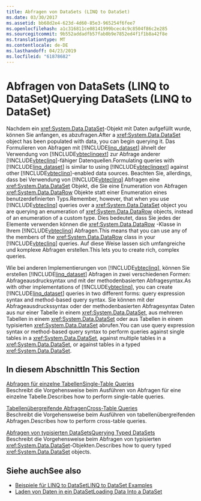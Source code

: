 ```yaml
---
title: Abfragen von DataSets (LINQ to DataSet)
ms.date: 03/30/2017
ms.assetid: bb68d2e4-623d-4d60-85e3-965254f6fee7
ms.openlocfilehash: a1c316811ce08141999bcec4c9c8504f86c2e285
ms.sourcegitcommit: 9b552addadfb57fab0b9e7852ed4f1f1b8a42f8e
ms.translationtype: MT
ms.contentlocale: de-DE
ms.lasthandoff: 04/23/2019
ms.locfileid: "61878682"
---
```

# <a name="querying-datasets-linq-to-dataset"></a><span data-ttu-id="a6a51-102">Abfragen von DataSets (LINQ to DataSet)</span><span class="sxs-lookup"><span data-stu-id="a6a51-102">Querying DataSets (LINQ to DataSet)</span></span>
<span data-ttu-id="a6a51-103">Nachdem ein <xref:System.Data.DataSet>-Objekt mit Daten aufgefüllt wurde, können Sie anfangen, es abzufragen.</span><span class="sxs-lookup"><span data-stu-id="a6a51-103">After a <xref:System.Data.DataSet> object has been populated with data, you can begin querying it.</span></span> <span data-ttu-id="a6a51-104">Das Formulieren von Abfragen mit [!INCLUDE[linq_dataset](../../../../includes/linq-dataset-md.md)] ähnelt der Verwendung von [!INCLUDE[vbteclinqext](../../../../includes/vbteclinqext-md.md)] zur Abfrage anderer [!INCLUDE[vbteclinq](../../../../includes/vbteclinq-md.md)]-fähiger Datenquellen.</span><span class="sxs-lookup"><span data-stu-id="a6a51-104">Formulating queries with [!INCLUDE[linq_dataset](../../../../includes/linq-dataset-md.md)] is similar to using [!INCLUDE[vbteclinqext](../../../../includes/vbteclinqext-md.md)] against other [!INCLUDE[vbteclinq](../../../../includes/vbteclinq-md.md)]-enabled data sources.</span></span> <span data-ttu-id="a6a51-105">Beachten Sie, allerdings, dass bei Verwendung von [!INCLUDE[vbteclinq](../../../../includes/vbteclinq-md.md)] Abfragen eine <xref:System.Data.DataSet> Objekt, die Sie eine Enumeration von Abfragen <xref:System.Data.DataRow> Objekte statt einer Enumeration eines benutzerdefinierten Typs.</span><span class="sxs-lookup"><span data-stu-id="a6a51-105">Remember, however, that when you use [!INCLUDE[vbteclinq](../../../../includes/vbteclinq-md.md)] queries over a <xref:System.Data.DataSet> object you are querying an enumeration of <xref:System.Data.DataRow> objects, instead of an enumeration of a custom type.</span></span> <span data-ttu-id="a6a51-106">Dies bedeutet, dass Sie jedes der Elemente verwenden können die <xref:System.Data.DataRow> -Klasse in Ihrem [!INCLUDE[vbteclinq](../../../../includes/vbteclinq-md.md)] Abfragen.</span><span class="sxs-lookup"><span data-stu-id="a6a51-106">This means that you can use any of the members of the <xref:System.Data.DataRow> class in your [!INCLUDE[vbteclinq](../../../../includes/vbteclinq-md.md)] queries.</span></span> <span data-ttu-id="a6a51-107">Auf diese Weise lassen sich umfangreiche und komplexe Abfragen erstellen.</span><span class="sxs-lookup"><span data-stu-id="a6a51-107">This lets you to create rich, complex queries.</span></span>  
  
 <span data-ttu-id="a6a51-108">Wie bei anderen Implementierungen von [!INCLUDE[vbteclinq](../../../../includes/vbteclinq-md.md)], können Sie erstellen [!INCLUDE[linq_dataset](../../../../includes/linq-dataset-md.md)] Abfragen in zwei verschiedenen Formen: Abfrageausdrucksyntax und mit der methodenbasierten Abfragesyntax.</span><span class="sxs-lookup"><span data-stu-id="a6a51-108">As with other implementations of [!INCLUDE[vbteclinq](../../../../includes/vbteclinq-md.md)], you can create [!INCLUDE[linq_dataset](../../../../includes/linq-dataset-md.md)] queries in two different forms: query expression syntax and method-based query syntax.</span></span> <span data-ttu-id="a6a51-109">Sie können mit der Abfrageausdruckssyntax oder der methodenbasierten Abfragesyntax Daten aus nur einer Tabelle in einem <xref:System.Data.DataSet>, aus mehreren Tabellen in einem <xref:System.Data.DataSet> oder aus Tabellen in einem typisierten <xref:System.Data.DataSet> abrufen.</span><span class="sxs-lookup"><span data-stu-id="a6a51-109">You can use query expression syntax or method-based query syntax to perform queries against single tables in a <xref:System.Data.DataSet>, against multiple tables in a <xref:System.Data.DataSet>, or against tables in a typed <xref:System.Data.DataSet>.</span></span>  
  
## <a name="in-this-section"></a><span data-ttu-id="a6a51-110">In diesem Abschnitt</span><span class="sxs-lookup"><span data-stu-id="a6a51-110">In This Section</span></span>  
 [<span data-ttu-id="a6a51-111">Abfragen für einzelne Tabellen</span><span class="sxs-lookup"><span data-stu-id="a6a51-111">Single-Table Queries</span></span>](../../../../docs/framework/data/adonet/single-table-queries-linq-to-dataset.md)  
 <span data-ttu-id="a6a51-112">Beschreibt die Vorgehensweise beim Ausführen von Abfragen für eine einzelne Tabelle.</span><span class="sxs-lookup"><span data-stu-id="a6a51-112">Describes how to perform single-table queries.</span></span>  
  
 [<span data-ttu-id="a6a51-113">Tabellenübergreifende Abfragen</span><span class="sxs-lookup"><span data-stu-id="a6a51-113">Cross-Table Queries</span></span>](../../../../docs/framework/data/adonet/cross-table-queries-linq-to-dataset.md)  
 <span data-ttu-id="a6a51-114">Beschreibt die Vorgehensweise beim Ausführen von tabellenübergreifenden Abfragen.</span><span class="sxs-lookup"><span data-stu-id="a6a51-114">Describes how to perform cross-table queries.</span></span>  
  
 [<span data-ttu-id="a6a51-115">Abfragen von typisierten DataSets</span><span class="sxs-lookup"><span data-stu-id="a6a51-115">Querying Typed DataSets</span></span>](../../../../docs/framework/data/adonet/querying-typed-datasets.md)  
 <span data-ttu-id="a6a51-116">Beschreibt die Vorgehensweise beim Abfragen von typisierten <xref:System.Data.DataSet>-Objekten.</span><span class="sxs-lookup"><span data-stu-id="a6a51-116">Describes how to query typed <xref:System.Data.DataSet> objects.</span></span>  
  
## <a name="see-also"></a><span data-ttu-id="a6a51-117">Siehe auch</span><span class="sxs-lookup"><span data-stu-id="a6a51-117">See also</span></span>

- [<span data-ttu-id="a6a51-118">Beispiele für LINQ to DataSet</span><span class="sxs-lookup"><span data-stu-id="a6a51-118">LINQ to DataSet Examples</span></span>](../../../../docs/framework/data/adonet/linq-to-dataset-examples.md)
- [<span data-ttu-id="a6a51-119">Laden von Daten in ein DataSet</span><span class="sxs-lookup"><span data-stu-id="a6a51-119">Loading Data Into a DataSet</span></span>](../../../../docs/framework/data/adonet/loading-data-into-a-dataset.md)
